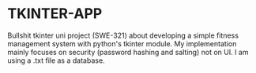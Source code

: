 # TKINTER-APP
Bullshit tkinter uni project (SWE-321) about developing a simple fitness management system with python's tkinter module.
My implementation mainly focuses on security (password hashing and salting) not on UI.
I am using a .txt file as a database.
